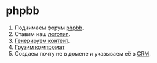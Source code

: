 # phpbb

1. Поднимаем форум [phpbb](phpbb.com).
2. Ставим наш [логотип](site_logo.gif).
3. [Генерируем контент](http://labdugin.std-811.ist.mospolytech.ru/).
4. [Грузим компромат](uploads/)
5. Создаем почту не в домене и указываем её в [CRM](../crm).